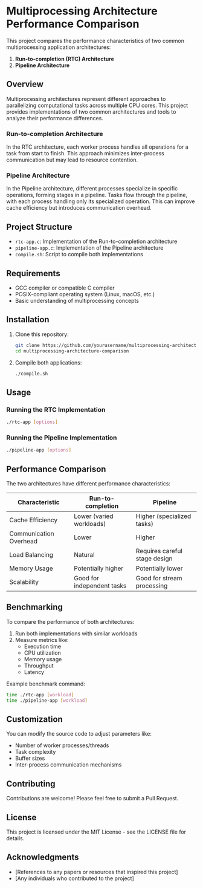# Multiprocessing Architecture Performance Comparison

This project compares the performance characteristics of two common multiprocessing application architectures:
1. **Run-to-completion (RTC) Architecture**
2. **Pipeline Architecture**

## Overview

Multiprocessing architectures represent different approaches to parallelizing computational tasks across multiple CPU cores. This project provides implementations of two common architectures and tools to analyze their performance differences.

### Run-to-completion Architecture
In the RTC architecture, each worker process handles all operations for a task from start to finish. This approach minimizes inter-process communication but may lead to resource contention.

### Pipeline Architecture
In the Pipeline architecture, different processes specialize in specific operations, forming stages in a pipeline. Tasks flow through the pipeline, with each process handling only its specialized operation. This can improve cache efficiency but introduces communication overhead.

## Project Structure

- `rtc-app.c`: Implementation of the Run-to-completion architecture
- `pipeline-app.c`: Implementation of the Pipeline architecture
- `compile.sh`: Script to compile both implementations

## Requirements

- GCC compiler or compatible C compiler
- POSIX-compliant operating system (Linux, macOS, etc.)
- Basic understanding of multiprocessing concepts

## Installation

1. Clone this repository:
   ```bash
   git clone https://github.com/yourusername/multiprocessing-architecture-comparison.git
   cd multiprocessing-architecture-comparison
   ```

2. Compile both applications:
   ```bash
   ./compile.sh
   ```

## Usage

### Running the RTC Implementation
```bash
./rtc-app [options]
```

### Running the Pipeline Implementation
```bash
./pipeline-app [options]
```

## Performance Comparison

The two architectures have different performance characteristics:

| Characteristic | Run-to-completion | Pipeline |
|----------------|-------------------|----------|
| Cache Efficiency | Lower (varied workloads) | Higher (specialized tasks) |
| Communication Overhead | Lower | Higher |
| Load Balancing | Natural | Requires careful stage design |
| Memory Usage | Potentially higher | Potentially lower |
| Scalability | Good for independent tasks | Good for stream processing |

## Benchmarking

To compare the performance of both architectures:

1. Run both implementations with similar workloads
2. Measure metrics like:
   - Execution time
   - CPU utilization
   - Memory usage
   - Throughput
   - Latency

Example benchmark command:
```bash
time ./rtc-app [workload]
time ./pipeline-app [workload]
```

## Customization

You can modify the source code to adjust parameters like:
- Number of worker processes/threads
- Task complexity
- Buffer sizes
- Inter-process communication mechanisms

## Contributing

Contributions are welcome! Please feel free to submit a Pull Request.

## License

This project is licensed under the MIT License - see the LICENSE file for details.

## Acknowledgments

- [References to any papers or resources that inspired this project]
- [Any individuals who contributed to the project]